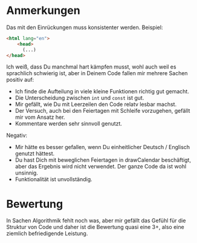 # Anmerkungen

Das mit den Einrückungen muss konsistenter werden. Beispiel:

```html
<html lang="en">
    <head>
      (...)
</head>
```

Ich weiß, dass Du manchmal hart kämpfen musst, wohl auch weil es sprachlich schwierig ist, aber in Deinem Code fallen mir mehrere Sachen positiv auf:

- Ich finde die Aufteilung in viele kleine Funktionen richtig gut gemacht.
- Die Unterscheidung zwischen `int` und `const` ist gut.
- Mir gefällt, wie Du mit Leerzeilen den Code relatv lesbar machst.
- Der Versuch, auch bei den Feiertagen mit Schleife vorzugehen, gefällt mir vom Ansatz her.
- Kommentare werden sehr sinnvoll genutzt.

Negativ:

- Mir hätte es besser gefallen, wenn Du einheitlicher Deutsch / Englisch genutzt hättest.
- Du hast Dich mit beweglichen Feiertagen in drawCalendar beschäftigt, aber das Ergebnis wird nicht verwendet. Der ganze Code da ist wohl unsinnig.
- Funktionalität ist unvollständig.

# Bewertung

In Sachen Algorithmik fehlt noch was, aber mir gefällt das Gefühl für die Struktur von Code und daher ist die Bewertung quasi eine 3+, also eine ziemlich befriedigende Leistung.